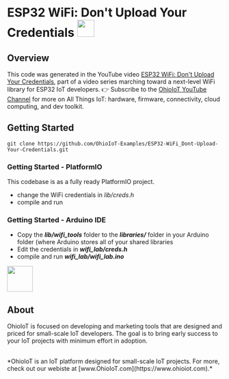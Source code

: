 # ESP32 WiFi: Don't Upload Your Credentials <img src="https://www.ohioiot.com/images/logo.jpg" width=40px >

## Overview

This code was generated in the YouTube video [ESP32 WiFi: Don't Upload Your Credentials](https://youtu.be/nk0qH0ebe_I), part of a video series marching toward a next-level WiFi library for ESP32 IoT developers.  👉 Subscribe to the [OhioIoT YouTube Channel](https://www.youtube.com/@OhioIoT?sub_confirmation=1) for more on All Things IoT: hardware, firmware, connectivity, cloud computing, and dev toolkit.


## Getting Started
```
git clone https://github.com/OhioIoT-Examples/ESP32-WiFi_Dont-Upload-Your-Credentials.git
```


### Getting Started - PlatformIO
This codebase is as a fully ready PlatformIO project.
- change the WiFi credentials in *lib/creds.h*
- compile and run



### Getting Started - Arduino IDE 

- Copy the ***lib/wifi_tools*** folder to the ***libraries/*** folder in your Arduino folder (where Arduino stores all of your shared libraries
- Edit the credentials in ***wifi_lab/creds.h***
- compile and run ***wifi_lab/wifi_lab.ino***

<image src="https://www.ohioiot.com/images/arduino_ide_friendly.png" width=60px ></image>


## About

OhioIoT is focused on developing and marketing tools that are designed and priced for small-scale IoT developers.  The goal is to bring early success to your IoT projects with minimum effort in adoption.

<br>
*OhioIoT is an IoT platform designed for small-scale IoT projects.  For more, check out our webiste at [www.OhioIoT.com](https://www.ohioiot.com).*


